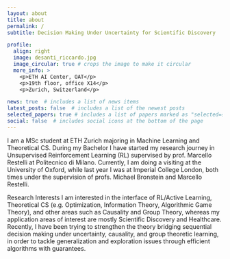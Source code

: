 ```yaml
---
layout: about
title: about
permalink: /
subtitle: Decision Making Under Uncertainty for Scientific Discovery

profile:
  align: right
  image: desanti_riccardo.jpg
  image_circular: true # crops the image to make it circular
  more_info: >
    <p>ETH AI Center, OAT</p>
    <p>19th floor, office X14</p>
    <p>Zurich, Switzerland</p>

news: true  # includes a list of news items
latest_posts: false  # includes a list of the newest posts
selected_papers: true # includes a list of papers marked as "selected={true}"
social: false  # includes social icons at the bottom of the page
---
```


I am a MSc student at ETH Zurich majoring in Machine Learning and Theoretical CS. During my Bachelor I have started my research journey in Unsupervised Reinforcement Learning (RL) supervised by prof. Marcello Restelli at Politecnico di Milano. Currently, I am doing a visiting at the University of Oxford, while last year I was at Imperial College London, both times under the supervision of profs. Michael Bronstein and Marcello Restelli.

Research Interests
I am interested in the interface of RL/Active Learning, Theoretical CS (e.g. Optimization, Information Theory, Algorithmic Game Theory), and other areas such as Causality and Group Theory, whereas my application areas of interest are mostly Scientific Discovery and Healthcare. Recently, I have been trying to strengthen the theory bridging sequential decision making under uncertainty, causality, and group theoretic learning, in order to tackle generalization and exploration issues through efficient algorithms with guarantees.